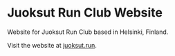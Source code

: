# Juoksut Run Club Website

Website for Juoksut Run Club based in Helsinki, Finland.

Visit the website at [juoksut.run](https://juoksut.run/).
